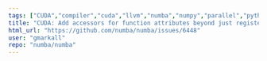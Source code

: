 ```yaml
---
tags: ["CUDA","compiler","cuda","llvm","numba","numpy","parallel","python"]
title: "CUDA: Add accessors for function attributes beyond just register use per thread"
html_url: "https://github.com/numba/numba/issues/6448"
user: "gmarkall"
repo: "numba/numba"
---
```


